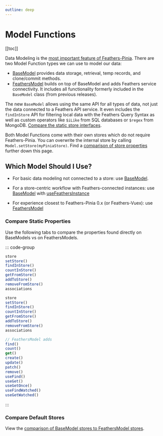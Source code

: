 ```yaml
---
outline: deep
---
```


<script setup>
import Badge from '../components/Badge.vue'

import BlockQuote from '../components/BlockQuote.vue'
</script>

# Model Functions

[[toc]]

Data Modeling is the [most important feature of Feathers-Pinia](/guide/modeling-overview). There are two Model Function
types we can use to model our data:

- [BaseModel](/guide/base-model) provides data storage, retrieval, temp records, and clone/commit methods.
- [FeathersModel](/guide/use-feathers-model) builds on top of BaseModel and adds Feathers service connectivity. It includes
all functionality formerly included in the `BaseModel` class (from previous releases).

The new `BaseModel` allows using the same API for all types of data, not just the data connected to a Feathers API
service. It even includes the `findInStore` API for filtering local data with the Feathers Query Syntax as well as
custom operators like `$iLike` from SQL databases or `$regex` from MongoDB.
[Compare the static store interfaces](#compare-static-properties).

Both Model Functions come with their own stores which do not require Feathers-Pinia. You can overwrite the internal
store by calling `Model.setStore(myPiniaStore)`. Find a [comparison of store properties](#compare-default-stores)
further down this page.

## Which Model Should I Use?

- For basic data modeling not connected to a store: use [BaseModel](/guide/use-base-model).

- For a store-centric workflow with Feathers-connected instances: use
[BaseModel](/guide/use-base-model) with [useFeathersInstance](/guide/model-instances#use-feathers-instance)

- For experience closest to Feathers-Pinia 0.x (or Feathers-Vuex): use [FeathersModel](/guide/use-feathers-model)

### Compare Static Properties

Use the following tabs to compare the properties found directly on BaseModels vs on FeathersModels.

::: code-group

```js [BaseModel]
store
setStore()
findInStore()
countInStore()
getFromStore()
addToStore()
removeFromStore()
associations
```

```js [FeathersModel]
store
setStore()
findInStore()
countInStore()
getFromStore()
addToStore()
removeFromStore()
associations

// FeathersModel adds
find()
count()
get()
create()
update()
patch()
remove()
useFind()
useGet()
useGetOnce()
useFindWatched()
useGetWatched()
```

:::

### Compare Default Stores

View the [comparison of BaseModel stores to FeathersModel stores](/guide/model-stores#comparing-stores).
